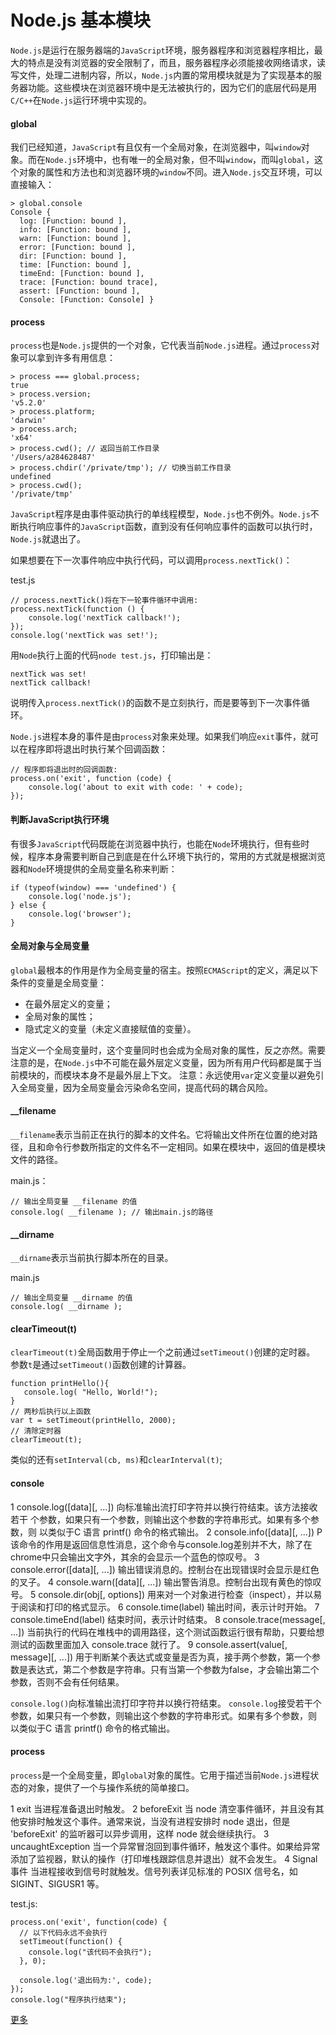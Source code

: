 # Node.js 基本模块

`Node.js`是运行在服务器端的`JavaScript`环境，服务器程序和浏览器程序相比，最大的特点是没有浏览器的安全限制了，而且，服务器程序必须能接收网络请求，读写文件，处理二进制内容，所以，`Node.js`内置的常用模块就是为了实现基本的服务器功能。这些模块在浏览器环境中是无法被执行的，因为它们的底层代码是用`C/C++`在`Node.js`运行环境中实现的。

#### global

我们已经知道，`JavaScript`有且仅有一个全局对象，在浏览器中，叫`window`对象。而在`Node.js`环境中，也有唯一的全局对象，但不叫`window`，而叫`global`，这个对象的属性和方法也和浏览器环境的`window`不同。进入`Node.js`交互环境，可以直接输入：
```
> global.console
Console {
  log: [Function: bound ],
  info: [Function: bound ],
  warn: [Function: bound ],
  error: [Function: bound ],
  dir: [Function: bound ],
  time: [Function: bound ],
  timeEnd: [Function: bound ],
  trace: [Function: bound trace],
  assert: [Function: bound ],
  Console: [Function: Console] }
```

#### process

`process`也是`Node.js`提供的一个对象，它代表当前`Node.js`进程。通过`process`对象可以拿到许多有用信息：
```
> process === global.process;
true
> process.version;
'v5.2.0'
> process.platform;
'darwin'
> process.arch;
'x64'
> process.cwd(); // 返回当前工作目录
'/Users/a284628487'
> process.chdir('/private/tmp'); // 切换当前工作目录
undefined
> process.cwd();
'/private/tmp'
```

`JavaScript`程序是由事件驱动执行的单线程模型，`Node.js`也不例外。`Node.js`不断执行响应事件的`JavaScript`函数，直到没有任何响应事件的函数可以执行时，`Node.js`就退出了。

如果想要在下一次事件响应中执行代码，可以调用`process.nextTick()`：

test.js
```
// process.nextTick()将在下一轮事件循环中调用:
process.nextTick(function () {
    console.log('nextTick callback!');
});
console.log('nextTick was set!');
```
用`Node`执行上面的代码`node test.js`，打印输出是：
```
nextTick was set!
nextTick callback!
```
说明传入`process.nextTick()`的函数不是立刻执行，而是要等到下一次事件循环。

`Node.js`进程本身的事件是由`process`对象来处理。如果我们响应`exit`事件，就可以在程序即将退出时执行某个回调函数：
```
// 程序即将退出时的回调函数:
process.on('exit', function (code) {
    console.log('about to exit with code: ' + code);
});
```
#### 判断JavaScript执行环境

有很多`JavaScript`代码既能在浏览器中执行，也能在`Node`环境执行，但有些时候，程序本身需要判断自己到底是在什么环境下执行的，常用的方式就是根据浏览器和`Node`环境提供的全局变量名称来判断：
```
if (typeof(window) === 'undefined') {
    console.log('node.js');
} else {
    console.log('browser');
}
```

#### 全局对象与全局变量
`global`最根本的作用是作为全局变量的宿主。按照`ECMAScript`的定义，满足以下条件的变量是全局变量：
- 在最外层定义的变量；
- 全局对象的属性；
- 隐式定义的变量（未定义直接赋值的变量）。

当定义一个全局变量时，这个变量同时也会成为全局对象的属性，反之亦然。需要注意的是，在`Node.js`中不可能在最外层定义变量，因为所有用户代码都是属于当前模块的，而模块本身不是最外层上下文。
注意：永远使用`var`定义变量以避免引入全局变量，因为全局变量会污染命名空间，提高代码的耦合风险。

#### __filename
`__filename`表示当前正在执行的脚本的文件名。它将输出文件所在位置的绝对路径，且和命令行参数所指定的文件名不一定相同。如果在模块中，返回的值是模块文件的路径。

main.js：
```
// 输出全局变量 __filename 的值
console.log( __filename ); // 输出main.js的路径
```

#### __dirname
`__dirname`表示当前执行脚本所在的目录。

main.js
```
// 输出全局变量 __dirname 的值
console.log( __dirname );
```

#### clearTimeout(t)
`clearTimeout(t)`全局函数用于停止一个之前通过`setTimeout()`创建的定时器。 参数`t`是通过`setTimeout()`函数创建的计算器。
```
function printHello(){
   console.log( "Hello, World!");
}
// 两秒后执行以上函数
var t = setTimeout(printHello, 2000);
// 清除定时器
clearTimeout(t);
```
类似的还有`setInterval(cb, ms)`和`clearInterval(t)`;

#### console

1 console.log([data][, ...])
向标准输出流打印字符并以换行符结束。该方法接收若干 个参数，如果只有一个参数，则输出这个参数的字符串形式。如果有多个参数，则 以类似于C 语言 printf() 命令的格式输出。
2 console.info([data][, ...])
P该命令的作用是返回信息性消息，这个命令与console.log差别并不大，除了在chrome中只会输出文字外，其余的会显示一个蓝色的惊叹号。
3 console.error([data][, ...])
输出错误消息的。控制台在出现错误时会显示是红色的叉子。
4 console.warn([data][, ...])
输出警告消息。控制台出现有黄色的惊叹号。
5 console.dir(obj[, options])
用来对一个对象进行检查（inspect），并以易于阅读和打印的格式显示。
6 console.time(label)
输出时间，表示计时开始。
7 console.timeEnd(label)
结束时间，表示计时结束。
8 console.trace(message[, ...])
当前执行的代码在堆栈中的调用路径，这个测试函数运行很有帮助，只要给想测试的函数里面加入 console.trace 就行了。
9 console.assert(value[, message][, ...])
用于判断某个表达式或变量是否为真，接手两个参数，第一个参数是表达式，第二个参数是字符串。只有当第一个参数为false，才会输出第二个参数，否则不会有任何结果。

`console.log()`向标准输出流打印字符并以换行符结束。
`console.log`接受若干个参数，如果只有一个参数，则输出这个参数的字符串形式。如果有多个参数，则 以类似于C 语言 printf() 命令的格式输出。

#### process
`process`是一个全局变量，即`global`对象的属性。它用于描述当前`Node.js`进程状态的对象，提供了一个与操作系统的简单接口。

1 exit
当进程准备退出时触发。
2 beforeExit
当 node 清空事件循环，并且没有其他安排时触发这个事件。通常来说，当没有进程安排时 node 退出，但是 'beforeExit' 的监听器可以异步调用，这样 node 就会继续执行。
3 uncaughtException
当一个异常冒泡回到事件循环，触发这个事件。如果给异常添加了监视器，默认的操作（打印堆栈跟踪信息并退出）就不会发生。
4 Signal 事件
当进程接收到信号时就触发。信号列表详见标准的 POSIX 信号名，如 SIGINT、SIGUSR1 等。

test.js:
```
process.on('exit', function(code) {
  // 以下代码永远不会执行
  setTimeout(function() {
    console.log("该代码不会执行");
  }, 0);
  
  console.log('退出码为:', code);
});
console.log("程序执行结束");
```
[更多](http://www.runoob.com/nodejs/nodejs-global-object.html)

